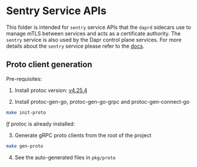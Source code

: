 # Sentry Service APIs

This folder is intended for `sentry` service APIs that the `daprd` sidecars use to manage mTLS between services and acts as a certificate authority. The `sentry` service is also used by the Dapr control plane services. For more details about the `sentry` service please refer to the [docs](https://docs.dapr.io/concepts/dapr-services/sentry/).

## Proto client generation

Pre-requisites:
1. Install protoc version: [v4.25.4](https://github.com/protocolbuffers/protobuf/releases/tag/v4.25.4)

2. Install protoc-gen-go, protoc-gen-go-grpc and protoc-gen-connect-go

```bash
make init-proto
```

*If* protoc is already installed:

3. Generate gRPC proto clients from the root of the project

```bash
make gen-proto
```

4. See the auto-generated files in `pkg/proto`
